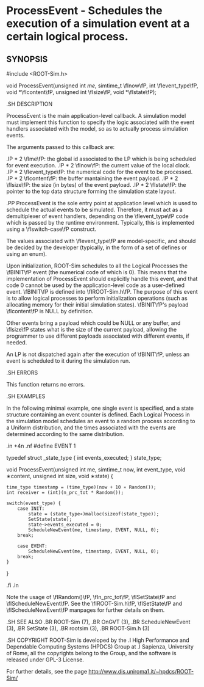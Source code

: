 ProcessEvent - Schedules the execution of a simulation event at a certain logical process.
==========================================================================================

## SYNOPSIS
 #include <ROOT-Sim.h>

 void ProcessEvent(unsigned int _me_, simtime_t \fInow\fP, int \fIevent_type\fP, void *\fIcontent\fP, unsigned int \fIsize\fP, void *\fIstate\fP);

.SH DESCRIPTION

ProcessEvent is the main application-level callback. A simulation model must implement this function
to specify the logic associated with the event handlers associated with the model, so as to
actually process simulation events.

The arguments passed to this callback are:

.IP * 2
\fIme\fP: the global id associated to the LP which is being scheduled for event execution.
.IP * 2
\fInow\fP: the current value of the local clock.
.IP * 2
\fIevent_type\fP: the numerical code for the event to be processed.
.IP * 2
\fIcontent\fP: the buffer mantaining the event payload.
.IP * 2
\fIsize\fP: the size (in bytes) of the event payload.
.IP * 2
\fIstate\fP: the pointer to the top data structure forming the simulation state layout.

.PP
ProcessEvent is the sole entry point at application level which is used to schedule the actual
events to be simulated. Therefore, it must act as a demultiplexer of event handlers, depending
on the \fIevent_type\fP code which is passed by the runtime environment. Typically, this is
implemented using a \fIswitch-case\fP construct.

The values associated with \fIevent_type\fP are model-specific, and should be decided by the
developer (typically, in the form of a set of defines or using an enum).

Upon initialization, ROOT-Sim schedules to all the Logical Processes the \fBINIT\fP event (the
numerical code of which is 0). This means that the implementation of ProcessEvent should 
explicitly handle this event, and that code 0 cannot be used by the application-level
code as a user-defined event. \fBINIT\fP is defined into \fIROOT-Sim.h\fP.
The purpose of this event is to allow logical processes to perform initialization operations
(such as allocating memory for their initial simulation states).
\fBINIT\fP's payload \fIcontent\fP is NULL by definition.

Other events bring a payload which could be NULL or any buffer, and \fIsize\fP states what is
the size of the current payload, allowing the programmer to use different payloads associated with
different events, if needed.

An LP is not dispatched again after the execution of \fBINIT\fP, unless an event is scheduled
to it during the simulation run.

.SH ERRORS

This function returns no errors.

.SH EXAMPLES

In the following minimal example, one single event is specified, and a state structure
containing an event counter is defined. Each Logical Process in the simulation
model schedules an event to a random process according to a Uniform distribution,
and the times associated with the events are determined according to the same
distribution.

.in +4n
.nf
#define EVENT 1

typedef struct _state_type {
	int events_executed;
} state_type;

void ProcessEvent(unsigned int me, simtime_t now, int event_type, void ∗content, unsigned int size, void ∗state) {

	time_type timestamp = (time_type)(now + 10 ∗ Random());
	int receiver = (int)(n_prc_tot * Random());

	switch(event_type) {
		case INIT:
			state = (state_type∗)malloc(sizeof(state_type));
			SetState(state);
			state−>events_executed = 0;
			ScheduleNewEvent(me, timestamp, EVENT, NULL, 0);
		break;

		case EVENT:
			ScheduleNewEvent(me, timestamp, EVENT, NULL, 0);
		break;
	}
}

.fi
.in

Note the usage of \fIRandom()\fP, \fIn_prc_tot\fP, \fISetState\fP and \fIScheduleNewEvent\fP.
See the \fIROOT-Sim.h\fP, \fISetState\fP and \fIScheduleNewEvent\fP manpages for further
details on them.

.SH SEE ALSO
.BR ROOT-Sim (7),
.BR OnGVT (3),
.BR ScheduleNewEvent (3),
.BR SetState (3),
.BR rootsim (3),
.BR ROOT-Sim.h (3)

.SH COPYRIGHT
ROOT-Sim is developed by the
.I High Performance and Dependable Computing Systems
(HPDCS) Group at
.I Sapienza, University of Rome,
all the copyrights belong to the Group, and the software is released under GPL-3 License.


For further details, see the page http://www.dis.uniroma1.it/~hpdcs/ROOT-Sim/
